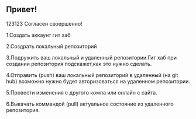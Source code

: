 ## Привет!
123123
Согласен своершенно!

1.Создать аккаунт гит хаб

2.Создрать локальный репозиторий

3.Подружить ваш локальный и удаленный репозитории.Гит хаб при создании репозитория подскажет,как это нужно сделать.

4.Отправить (push) ваш локальный репозиторий в удаленный (на git hub) возможно нужно будет авторизоваться на удаленном репозитории.

5.Провести изменения с другого компа или онлайн с сайта.

6.Выкачать коммандой (pull) актуальное состояние из удаленного репозитория.
